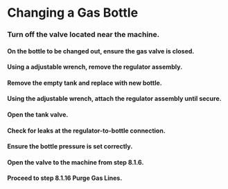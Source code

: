 # Changing a Gas Bottle

### &#x20;<a href="#_toc84500404" id="_toc84500404"></a>

### Turn off the valve located near the machine. <a href="#_ref79581630" id="_ref79581630"></a>

#### On the bottle to be changed out, ensure the gas valve is closed.

#### Using a adjustable wrench, remove the regulator assembly.

#### Remove the empty tank and replace with new bottle.

#### Using the adjustable wrench, attach the regulator assembly until secure.

#### Open the tank valve.

#### Check for leaks at the regulator-to-bottle connection.

#### Ensure the bottle pressure is set correctly.

#### Open the valve to the machine from step 8.1.6.

#### Proceed to step 8.1.16 Purge Gas Lines.
